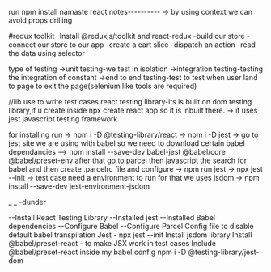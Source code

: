 run npm install 
namaste react notes----------
-> by using context we can avoid props drilling

#redux toolkit
-Install @reduxjs/toolkit and react-redux
-build our store
-connect our store to our app
-create a cart slice
-dispatch an action
-read the data using selector

type of testing 
->unit testing-we test in isolation 
->integration testing-testing the integration of constant
->end to end testing-test to test when user land to page to exit the page(selenium like tools are required)

//lib use to  write test cases
react testing library-its is built on dom testing library,if u create inside npx create react app so it is inbuilt there. 
-> it uses jest javascript testing framework

for installing run
-> npm i -D @testing-library/react
->  npm i -D jest 
-> go to jest site we are using with babel so we need to download certain babel dependancies
-->   npm install --save-dev babel-jest @babel/core @babel/preset-env
after that go to parcel then javascript the search for babel and then create .parcelrc file and configure
->  npm run jest
-> npx jest --init
-> test case need a environment to run for that we uses jsdom
-> npm install --save-dev jest-environment-jsdom

_ _ -dunder

--Install React Testing Library
--Installed jest
--Installed Babel dependencies
--Configure Babel
--Configure Parcel Config file to disable default babel transpilation
Jest - npx jest --init
Install jsdom library
Install @babel/preset-react - to make JSX work in test cases
Include @babel/preset-react inside my babel config
npm i -D @testing-library/jest-dom
